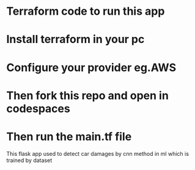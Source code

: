 # Terraform code to run this app
# Install terraform in your pc
# Configure your provider eg.AWS
# Then fork this repo and open in codespaces 
# Then run the main.tf file
This flask app used to detect car damages by cnn method in ml which is trained by dataset
